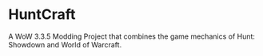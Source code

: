 # HuntCraft
A WoW 3.3.5 Modding Project that combines the game mechanics of Hunt: Showdown and World of Warcraft.
